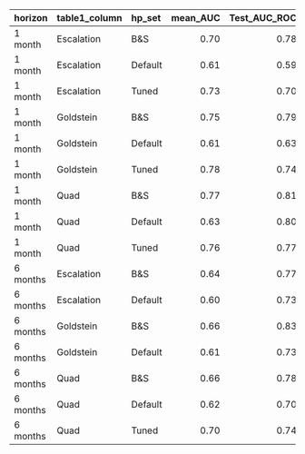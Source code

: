 |horizon  |table1_column |hp_set  | mean_AUC| Test_AUC_ROC|
|:--------|:-------------|:-------|--------:|------------:|
|1 month  |Escalation    |B&S     |     0.70|         0.78|
|1 month  |Escalation    |Default |     0.61|         0.59|
|1 month  |Escalation    |Tuned   |     0.73|         0.70|
|1 month  |Goldstein     |B&S     |     0.75|         0.79|
|1 month  |Goldstein     |Default |     0.61|         0.63|
|1 month  |Goldstein     |Tuned   |     0.78|         0.74|
|1 month  |Quad          |B&S     |     0.77|         0.81|
|1 month  |Quad          |Default |     0.63|         0.80|
|1 month  |Quad          |Tuned   |     0.76|         0.77|
|6 months |Escalation    |B&S     |     0.64|         0.77|
|6 months |Escalation    |Default |     0.60|         0.73|
|6 months |Goldstein     |B&S     |     0.66|         0.83|
|6 months |Goldstein     |Default |     0.61|         0.73|
|6 months |Quad          |B&S     |     0.66|         0.78|
|6 months |Quad          |Default |     0.62|         0.70|
|6 months |Quad          |Tuned   |     0.70|         0.74|
